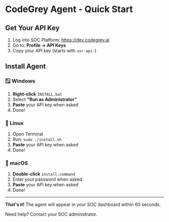 # CodeGrey Agent - Quick Start

## Get Your API Key
1. Log into SOC Platform: https://dev.codegrey.ai
2. Go to: **Profile → API Keys**
3. Copy your API key (starts with `usr-api-`)

## Install Agent

### 🪟 Windows
1. **Right-click** `INSTALL.bat`
2. Select **"Run as Administrator"**
3. **Paste** your API key when asked
4. Done!

### 🐧 Linux
1. Open Terminal
2. Run: `sudo ./install.sh`
3. **Paste** your API key when asked
4. Done!

### 🍎 macOS
1. **Double-click** `install.command`
2. Enter your password when asked
3. **Paste** your API key when asked
4. Done!

---

**That's it!** The agent will appear in your SOC dashboard within 60 seconds.

Need help? Contact your SOC administrator.
